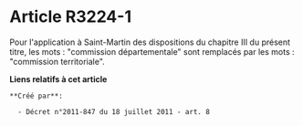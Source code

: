 # Article R3224-1

Pour l'application à Saint-Martin des dispositions du chapitre III du présent titre, les mots : "commission départementale"
sont remplacés par les mots : "commission territoriale".

**Liens relatifs à cet article**

	**Créé par**:

	  - Décret n°2011-847 du 18 juillet 2011 - art. 8
